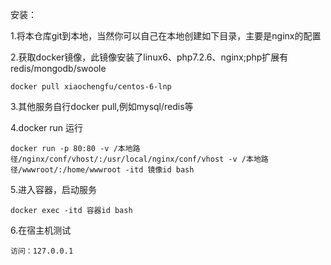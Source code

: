 安装：

1.将本仓库git到本地，当然你可以自己在本地创建如下目录，主要是nginx的配置

2.获取docker镜像，此镜像安装了linux6、php7.2.6、nginx;php扩展有redis/mongodb/swoole

```
docker pull xiaochengfu/centos-6-lnp

```
3.其他服务自行docker pull,例如mysql/redis等

4.docker run 运行
```
docker run -p 80:80 -v /本地路径/nginx/conf/vhost/:/usr/local/nginx/conf/vhost -v /本地路径/wwwroot/:/home/wwwroot -itd 镜像id bash
```

5.进入容器，启动服务

```
docker exec -itd 容器id bash
```

6.在宿主机测试

```
访问：127.0.0.1

```